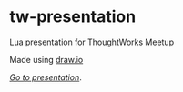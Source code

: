 # tw-presentation
Lua presentation for ThoughtWorks Meetup

Made using [draw.io](https://draw.io)

[_Go to presentation_](https://www.draw.io/?lightbox=1&highlight=0000ff&edit=_blank&layers=1&nav=1&title=Lua-on-mcu.xml#Uhttps%3A%2F%2Fraw.githubusercontent.com%2Friot-appstore%2Ftw-presentation%2Fmaster%2FLua-on-mcu.xml%3Ftoken%3DAC6ou_qnK0K4D9rwkCSpVeTpzMMbzC4Kks5bT0XkwA%253D%253D).

